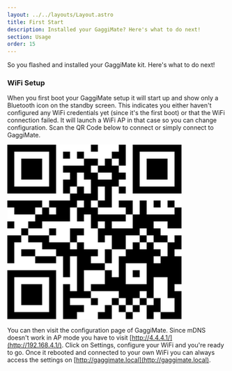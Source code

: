 ```yaml
---
layout: ../../layouts/Layout.astro
title: First Start
description: Installed your GaggiMate? Here's what to do next!
section: Usage
order: 15
---
```


So you flashed and installed your GaggiMate kit. Here's what to do next!

### WiFi Setup

When you first boot your GaggiMate setup it will start up and show only a Bluetooth icon on the standby screen.
This indicates you either haven't configured any WiFi credentials yet (since it's the first boot) or that the WiFi connection failed.
It will launch a WiFi AP in that case so you can change configuration. Scan the QR Code below to connect or simply connect to GaggiMate.

<div class="flex justify-center w-full">

![Join GaggiMate](../../assets/images/wifi_qrcode.png)

</div>

You can then visit the configuration page of GaggiMate. Since mDNS doesn't work in AP mode you have to visit [http://4.4.4.1/](http://192.168.4.1/).
Click on Settings, configure your WiFi and you're ready to go. Once it rebooted and connected to your own WiFi you can always access the settings on [http://gaggimate.local](http://gaggimate.local).
